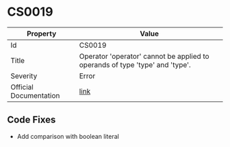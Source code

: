 # CS0019

| Property               | Value                                                                                             |
| ---------------------- | ------------------------------------------------------------------------------------------------- |
| Id                     | CS0019                                                                                            |
| Title                  | Operator 'operator' cannot be applied to operands of type 'type' and 'type'\.                     |
| Severity               | Error                                                                                             |
| Official Documentation | [link](http://docs.microsoft.com/en-us/dotnet/csharp/language-reference/compiler-messages/cs0019) |

## Code Fixes

* Add comparison with boolean literal
